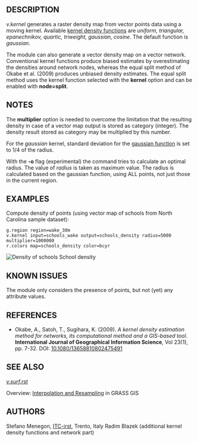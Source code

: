 ## DESCRIPTION

*v.kernel* generates a raster density map from vector points data using
a moving kernel. Available [kernel density
functions](https://en.wikipedia.org/wiki/Kernel_(statistics)#Kernel_functions_in_common_use)
are *uniform, triangular, epanechnikov, quartic, triweight, gaussian,
cosine*. The default function is *gaussian*.

The module can also generate a vector density map on a vector network.
Conventional kernel functions produce biased estimates by overestimating
the densities around network nodes, whereas the equal split method of
Okabe et al. (2009) produces unbiased density estimates. The equal split
method uses the kernel function selected with the **kernel** option and
can be enabled with **node=split**.

## NOTES

The **multiplier** option is needed to overcome the limitation that the
resulting density in case of a vector map output is stored as category
(integer). The density result stored as category may be multiplied by
this number.

For the *gaussian* kernel, standard deviation for the [gaussian
function](https://en.wikipedia.org/wiki/Kernel_(statistics)#Kernel_functions_in_common_use)
is set to 1/4 of the radius.

With the **-o** flag (experimental) the command tries to calculate an
optimal radius. The value of *radius* is taken as maximum value. The
radius is calculated based on the gaussian function, using ALL points,
not just those in the current region.

## EXAMPLES

Compute density of points (using vector map of schools from North
Carolina sample dataset):

```shell
g.region region=wake_30m
v.kernel input=schools_wake output=schools_density radius=5000 multiplier=1000000
r.colors map=schools_density color=bcyr
```

<img src="v_kernel.png" data-border="0" alt="Density of schools" />
School density

## KNOWN ISSUES

The module only considers the presence of points, but not (yet) any
attribute values.

## REFERENCES

- Okabe, A., Satoh, T., Sugihara, K. (2009). *A kernel density
  estimation method for networks, its computational method and a
  GIS-based tool*. **International Journal of Geographical Information
  Science**, Vol 23(1), pp. 7-32.
  DOI:
  [10.1080/13658810802475491](https://doi.org/10.1080/13658810802475491)

## SEE ALSO

*[v.surf.rst](v.surf.rst.md)*

Overview: [Interpolation and
Resampling](https://grasswiki.osgeo.org/wiki/Interpolation) in GRASS GIS

## AUTHORS

Stefano Menegon, [ITC-irst](http://mpa.itc.it/), Trento, Italy
Radim Blazek (additional kernel density functions and network part)
